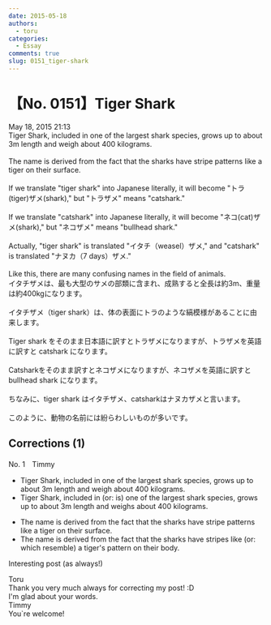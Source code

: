 ```yaml
---
date: 2015-05-18
authors:
  - toru
categories:
  - Essay
comments: true
slug: 0151_tiger-shark
---
```


# 【No. 0151】Tiger Shark
<div class="date">May 18, 2015 21:13</div>
<div id="post"><div id="body_show_ori">
Tiger Shark, included in one of the largest shark species, grows up to about 3m length and weigh about 400 kilograms.<br/><br/>The name is derived from the fact that the sharks have stripe patterns like a tiger on their surface.<br/><br/>If we translate "tiger shark" into Japanese literally, it will become "トラ(tiger)ザメ(shark)," but "トラザメ" means "catshark."<br/><br/>If we translate "catshark" into Japanese literally, it will become "ネコ(cat)ザメ(shark)," but "ネコザメ" means "bullhead shark."<br/><br/>Actually, "tiger shark" is translated "イタチ（weasel）ザメ," and "catshark" is translated "ナヌカ（7 days）ザメ."<br/><br/>Like this, there are many confusing names in the field of animals.
</div></div>

<!-- more -->

<div id="post_ja"><div id="body_show_mo">
イタチザメは、最も大型のサメの部類に含まれ、成熟すると全長は約3m、重量は約400kgになります。<br/><br/>イタチザメ（tiger shark）は、体の表面にトラのような縞模様があることに由来します。<br/><br/>Tiger shark をそのまま日本語に訳すとトラザメになりますが、トラザメを英語に訳すと catshark になります。<br/><br/>Catsharkをそのまま訳すとネコザメになりますが、ネコザメを英語に訳すと bullhead shark になります。<br/><br/>ちなみに、tiger shark はイタチザメ、catsharkはナヌカザメと言います。<br/><br/>このように、動物の名前には紛らわしいものが多いです。
</div></div>

## Corrections (1)
<div id="block"><div class="first_name"> No. 1　<span class="just_name">Timmy</span></div><div id="block2">
<ul class="correction_field">
<li class="incorrect">Tiger Shark, included in one of the largest shark species, grows up to about 3m length and weigh about 400 kilograms.</li>
<li class="corrected correct">
Tiger Shark, included in (or: <span class="f_blue">is</span>) one of the largest shark species, grows up to about 3m length and weigh<span class="f_blue">s</span> about 400 kilograms.
</li>
</ul>
<ul class="correction_field">
<li class="incorrect">The name is derived from the fact that the sharks have stripe patterns like a tiger on their surface.</li>
<li class="corrected correct">
The name is derived from the fact that the sharks have stripe<span class="f_blue">s</span> like (or: <span class="f_blue">which resemble</span>) a tiger's pattern on their <span class="f_blue">body</span>. 
</li>
</ul>
<p class="comment_small">
 Interesting post (as always!)
</p>

</div><div class="name"><span class="just_name">Toru</span><br>
Thank you very much always for correcting my post! :D<br/>I'm glad about your words.
</div>
<div class="name"><span class="just_name">Timmy</span><br>
You`re welcome!
</div>
</div>
